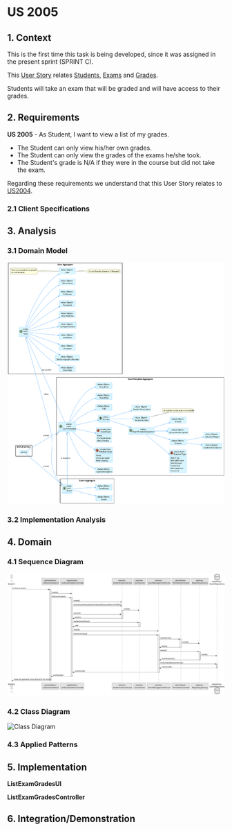 # US 2005

## 1. Context

This is the first time this task is being developed, since it was assigned in the present sprint (SPRINT C).

This [User Story](../../Glossary.md)  relates [Students](../../Glossary.md), [Exams](../../Glossary.md) and [Grades](../../Glossary.md).

Students will take an exam that will be graded and will have access to their grades.

## 2. Requirements

**US 2005** - As Student, I want to view a list of my grades.

- The Student can only view his/her own grades.
- The Student can only view the grades of the exams he/she took. 
- The Student's grade is N/A if they were in the course but did not take the exam.

Regarding these requirements we understand that this User Story relates to [US2004](../US_2004/readme.md).

### 2.1 Client Specifications

## 3. Analysis

### 3.1 Domain Model

![Domain Model Excerpt](Analysis/DomainModelExcerpt.svg)

### 3.2 Implementation Analysis

## 4. Domain

### 4.1 Sequence Diagram

![Sequence Diagram](SD/ListExamGrades-SD.svg "List Grades - Sequence Diagram")

### 4.2 Class Diagram

![Class Diagram](SD/ListExamGrades-CD.svg "List Grades - Class Diagram")

### 4.3 Applied Patterns

## 5. Implementation

**ListExamGradesUI**

**ListExamGradesController**

## 6. Integration/Demonstration